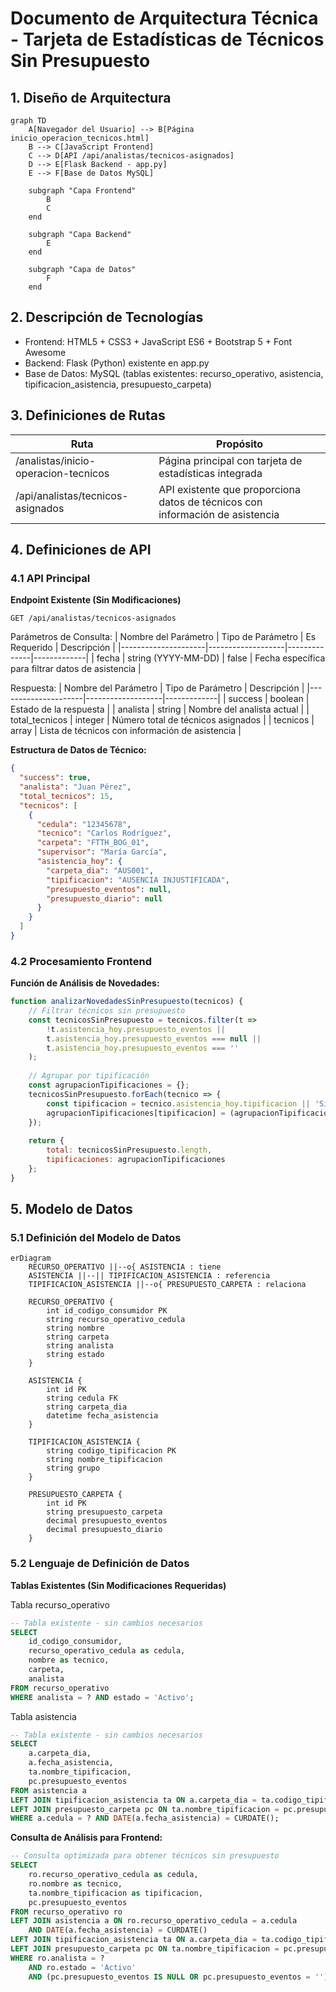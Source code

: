 # Documento de Arquitectura Técnica - Tarjeta de Estadísticas de Técnicos Sin Presupuesto

## 1. Diseño de Arquitectura

```mermaid
graph TD
    A[Navegador del Usuario] --> B[Página inicio_operacion_tecnicos.html]
    B --> C[JavaScript Frontend]
    C --> D[API /api/analistas/tecnicos-asignados]
    D --> E[Flask Backend - app.py]
    E --> F[Base de Datos MySQL]
    
    subgraph "Capa Frontend"
        B
        C
    end
    
    subgraph "Capa Backend"
        E
    end
    
    subgraph "Capa de Datos"
        F
    end
```

## 2. Descripción de Tecnologías

- Frontend: HTML5 + CSS3 + JavaScript ES6 + Bootstrap 5 + Font Awesome
- Backend: Flask (Python) existente en app.py
- Base de Datos: MySQL (tablas existentes: recurso_operativo, asistencia, tipificacion_asistencia, presupuesto_carpeta)

## 3. Definiciones de Rutas

| Ruta | Propósito |
|------|-----------|
| /analistas/inicio-operacion-tecnicos | Página principal con tarjeta de estadísticas integrada |
| /api/analistas/tecnicos-asignados | API existente que proporciona datos de técnicos con información de asistencia |

## 4. Definiciones de API

### 4.1 API Principal

**Endpoint Existente (Sin Modificaciones)**
```
GET /api/analistas/tecnicos-asignados
```

Parámetros de Consulta:
| Nombre del Parámetro | Tipo de Parámetro | Es Requerido | Descripción |
|---------------------|-------------------|--------------|-------------|
| fecha | string (YYYY-MM-DD) | false | Fecha específica para filtrar datos de asistencia |

Respuesta:
| Nombre del Parámetro | Tipo de Parámetro | Descripción |
|---------------------|-------------------|-------------|
| success | boolean | Estado de la respuesta |
| analista | string | Nombre del analista actual |
| total_tecnicos | integer | Número total de técnicos asignados |
| tecnicos | array | Lista de técnicos con información de asistencia |

**Estructura de Datos de Técnico:**
```json
{
  "success": true,
  "analista": "Juan Pérez",
  "total_tecnicos": 15,
  "tecnicos": [
    {
      "cedula": "12345678",
      "tecnico": "Carlos Rodríguez",
      "carpeta": "FTTH_BOG_01",
      "supervisor": "María García",
      "asistencia_hoy": {
        "carpeta_dia": "AUS001",
        "tipificacion": "AUSENCIA INJUSTIFICADA",
        "presupuesto_eventos": null,
        "presupuesto_diario": null
      }
    }
  ]
}
```

### 4.2 Procesamiento Frontend

**Función de Análisis de Novedades:**
```javascript
function analizarNovedadesSinPresupuesto(tecnicos) {
    // Filtrar técnicos sin presupuesto
    const tecnicosSinPresupuesto = tecnicos.filter(t => 
        !t.asistencia_hoy.presupuesto_eventos || 
        t.asistencia_hoy.presupuesto_eventos === null || 
        t.asistencia_hoy.presupuesto_eventos === ''
    );
    
    // Agrupar por tipificación
    const agrupacionTipificaciones = {};
    tecnicosSinPresupuesto.forEach(tecnico => {
        const tipificacion = tecnico.asistencia_hoy.tipificacion || 'Sin tipificación';
        agrupacionTipificaciones[tipificacion] = (agrupacionTipificaciones[tipificacion] || 0) + 1;
    });
    
    return {
        total: tecnicosSinPresupuesto.length,
        tipificaciones: agrupacionTipificaciones
    };
}
```

## 5. Modelo de Datos

### 5.1 Definición del Modelo de Datos

```mermaid
erDiagram
    RECURSO_OPERATIVO ||--o{ ASISTENCIA : tiene
    ASISTENCIA ||--|| TIPIFICACION_ASISTENCIA : referencia
    TIPIFICACION_ASISTENCIA ||--o{ PRESUPUESTO_CARPETA : relaciona

    RECURSO_OPERATIVO {
        int id_codigo_consumidor PK
        string recurso_operativo_cedula
        string nombre
        string carpeta
        string analista
        string estado
    }
    
    ASISTENCIA {
        int id PK
        string cedula FK
        string carpeta_dia
        datetime fecha_asistencia
    }
    
    TIPIFICACION_ASISTENCIA {
        string codigo_tipificacion PK
        string nombre_tipificacion
        string grupo
    }
    
    PRESUPUESTO_CARPETA {
        int id PK
        string presupuesto_carpeta
        decimal presupuesto_eventos
        decimal presupuesto_diario
    }
```

### 5.2 Lenguaje de Definición de Datos

**Tablas Existentes (Sin Modificaciones Requeridas)**

Tabla recurso_operativo
```sql
-- Tabla existente - sin cambios necesarios
SELECT 
    id_codigo_consumidor,
    recurso_operativo_cedula as cedula,
    nombre as tecnico,
    carpeta,
    analista
FROM recurso_operativo 
WHERE analista = ? AND estado = 'Activo';
```

Tabla asistencia
```sql
-- Tabla existente - sin cambios necesarios
SELECT 
    a.carpeta_dia,
    a.fecha_asistencia,
    ta.nombre_tipificacion,
    pc.presupuesto_eventos
FROM asistencia a
LEFT JOIN tipificacion_asistencia ta ON a.carpeta_dia = ta.codigo_tipificacion
LEFT JOIN presupuesto_carpeta pc ON ta.nombre_tipificacion = pc.presupuesto_carpeta
WHERE a.cedula = ? AND DATE(a.fecha_asistencia) = CURDATE();
```

**Consulta de Análisis para Frontend:**
```sql
-- Consulta optimizada para obtener técnicos sin presupuesto
SELECT 
    ro.recurso_operativo_cedula as cedula,
    ro.nombre as tecnico,
    ta.nombre_tipificacion as tipificacion,
    pc.presupuesto_eventos
FROM recurso_operativo ro
LEFT JOIN asistencia a ON ro.recurso_operativo_cedula = a.cedula 
    AND DATE(a.fecha_asistencia) = CURDATE()
LEFT JOIN tipificacion_asistencia ta ON a.carpeta_dia = ta.codigo_tipificacion
LEFT JOIN presupuesto_carpeta pc ON ta.nombre_tipificacion = pc.presupuesto_carpeta
WHERE ro.analista = ? 
    AND ro.estado = 'Activo'
    AND (pc.presupuesto_eventos IS NULL OR pc.presupuesto_eventos = '');
```